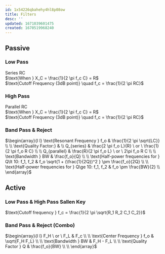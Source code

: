 ```yaml
---
id: 1x54226qbahehy4hl8p08ow
title: Filters
desc: ''
updated: 1671039601475
created: 1670519968240
---
```

## Passive
### Low Pass
Series RC  
$\text{When } X_C = \frac{1}{2 \pi f_c C} = R$  
$\text{Cutoff Frequency (3dB point)} \quad f_c = \frac{1}{2 \pi RC}$
### High Pass
Parallel RC  
$\text{When } X_C = \frac{1}{2 \pi f_c C} = R$  
$\text{Cutoff Frequency (3dB point)} \quad f_c = \frac{1}{2 \pi RC}$

### Band Pass & Reject
$\begin{array}{l l}
\text{Resonant Frequency } f_o & \frac{1}{2 \pi \sqrt{LC}} \\ \\
\text{Quality Factor:} &  \\ 
Q_{series} & \frac{2 \pi f_o L}{R} \ or \ \frac{1}{2 \pi f_o R C} \\ \\
Q_{parallel} & \frac{R}{2 \pi f_o L} \ or \ 2\pi f_o R C \\ \\
\text{Bandwidth } BW & \frac{f_o}{Q}  \\  \\ 
\text{Half-power frequencies for } Q\lt 10: f_1, f_2 & f_o \sqrt{1 + (\frac{1}{2Q})^2 } \pm \frac{f_o}{2Q}  \\ \\
\text{Half-power frequencies for } Q\ge 10: f_1, f_2 & f_o \pm \frac{BW}{2} \\
\end{array}$

## Active
### Low Pass & High Pass Sallen Key
$\text{Cutoff frequency } f_c = \frac{1}{2 \pi \sqrt{R_1 R_2 C_1 C_2}}$

### Band Pass & Reject (Combo)
$\begin{array}{l l}
F_H \ or \ F_L & F_c  \\ \\
\text{Center Frequency } f_o & \sqrt{F_H F_L}  \\ \\
\text{Bandwidth } BW & F_H - F_L  \\ \\
\text{Quality Factor } Q & \frac{f_o}{BW} \\ \\
\end{array}$

